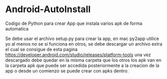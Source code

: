 # Android-AutoInstall
Codigo de Python para crear App que instala varios apk de forma automatica

Se debe usar el archivo setup.py para crear la app, en mac py2app utilice yo al menos no se si funciona en otros,
se debe descargar un archivo extra el cual se consigue de esta pagina https://developer.android.com/studio/releases/platform-tools 
una vez descargado debe quedar en la misma carpeta que los otros
los apk van en la carpeta apk que puede ser accedida posteriormente a la creacion de la app o desde un comienzo se puede crear con apks dentro.
